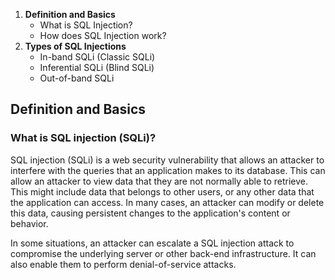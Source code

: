 1. **Definition and Basics**
    - What is SQL Injection?
    - How does SQL Injection work?
2. **Types of SQL Injections**
    - In-band SQLi (Classic SQLi)
    - Inferential SQLi (Blind SQLi)
    - Out-of-band SQLi

## **Definition and Basics**
### What is SQL injection (SQLi)?
SQL injection (SQLi) is a web security vulnerability that allows an attacker to interfere with the queries that an application makes to its database. This can allow an attacker to view data that they are not normally able to retrieve. This might include data that belongs to other users, or any other data that the application can access. In many cases, an attacker can modify or delete this data, causing persistent changes to the application's content or behavior.

In some situations, an attacker can escalate a SQL injection attack to compromise the underlying server or other back-end infrastructure. It can also enable them to perform denial-of-service attacks.



